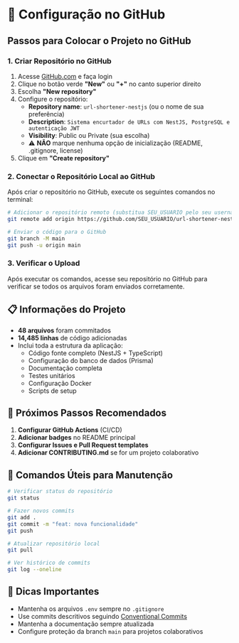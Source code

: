 # 🚀 Configuração no GitHub

## Passos para Colocar o Projeto no GitHub

### 1. Criar Repositório no GitHub

1. Acesse [GitHub.com](https://github.com) e faça login
2. Clique no botão verde **"New"** ou **"+"** no canto superior direito
3. Escolha **"New repository"**
4. Configure o repositório:
   - **Repository name**: `url-shortener-nestjs` (ou o nome de sua preferência)
   - **Description**: `Sistema encurtador de URLs com NestJS, PostgreSQL e autenticação JWT`
   - **Visibility**: Public ou Private (sua escolha)
   - ⚠️ **NÃO** marque nenhuma opção de inicialização (README, .gitignore, license)
5. Clique em **"Create repository"**

### 2. Conectar o Repositório Local ao GitHub

Após criar o repositório no GitHub, execute os seguintes comandos no terminal:

```bash
# Adicionar o repositório remoto (substitua SEU_USUARIO pelo seu username do GitHub)
git remote add origin https://github.com/SEU_USUARIO/url-shortener-nestjs.git

# Enviar o código para o GitHub
git branch -M main
git push -u origin main
```

### 3. Verificar o Upload

Após executar os comandos, acesse seu repositório no GitHub para verificar se todos os arquivos foram enviados corretamente.

## 📋 Informações do Projeto

- **48 arquivos** foram commitados
- **14,485 linhas** de código adicionadas
- Inclui toda a estrutura da aplicação:
  - Código fonte completo (NestJS + TypeScript)
  - Configuração do banco de dados (Prisma)
  - Documentação completa
  - Testes unitários
  - Configuração Docker
  - Scripts de setup

## 🔧 Próximos Passos Recomendados

1. **Configurar GitHub Actions** (CI/CD)
2. **Adicionar badges** no README principal
3. **Configurar Issues e Pull Request templates**
4. **Adicionar CONTRIBUTING.md** se for um projeto colaborativo

## 📝 Comandos Úteis para Manutenção

```bash
# Verificar status do repositório
git status

# Fazer novos commits
git add .
git commit -m "feat: nova funcionalidade"
git push

# Atualizar repositório local
git pull

# Ver histórico de commits
git log --oneline
```

## 🌟 Dicas Importantes

- Mantenha os arquivos `.env` sempre no `.gitignore`
- Use commits descritivos seguindo [Conventional Commits](https://www.conventionalcommits.org/pt-br/)
- Mantenha a documentação sempre atualizada
- Configure proteção da branch `main` para projetos colaborativos
